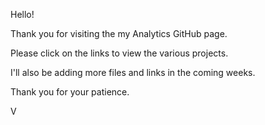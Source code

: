 Hello!

Thank you for visiting the my Analytics GitHub page.

Please click on the links to view the various projects.

I'll also be adding more files and links in the coming weeks.

Thank you for your patience.

V
